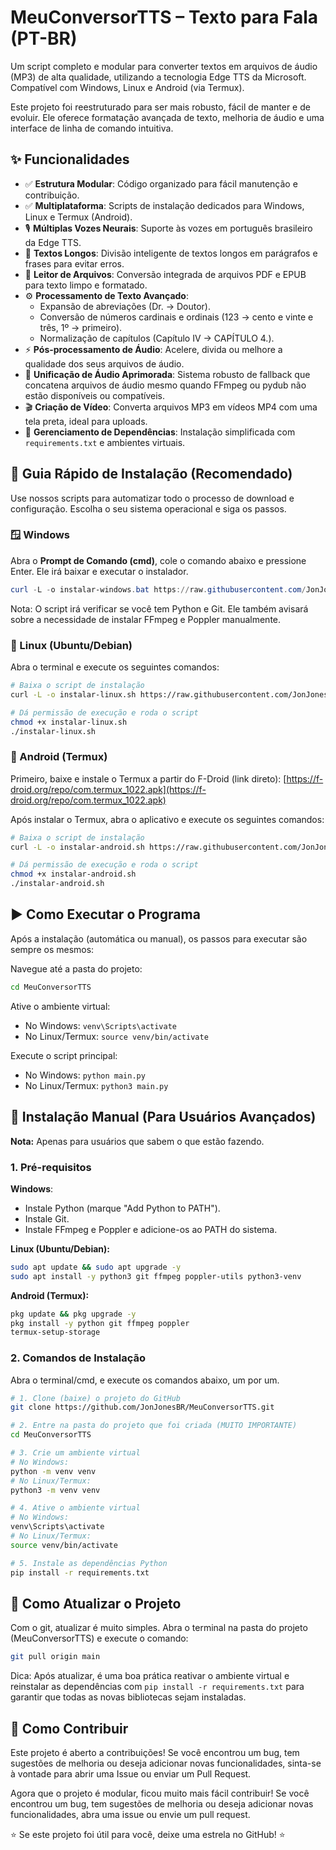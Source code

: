 # MeuConversorTTS – Texto para Fala (PT-BR)

Um script completo e modular para converter textos em arquivos de áudio (MP3) de alta qualidade, utilizando a tecnologia Edge TTS da Microsoft. Compatível com Windows, Linux e Android (via Termux).

Este projeto foi reestruturado para ser mais robusto, fácil de manter e de evoluir. Ele oferece formatação avançada de texto, melhoria de áudio e uma interface de linha de comando intuitiva.

## ✨ Funcionalidades

- ✅ **Estrutura Modular**: Código organizado para fácil manutenção e contribuição.
- ✅ **Multiplataforma**: Scripts de instalação dedicados para Windows, Linux e Termux (Android).
- 🎙️ **Múltiplas Vozes Neurais**: Suporte às vozes em português brasileiro da Edge TTS.
- 📜 **Textos Longos**: Divisão inteligente de textos longos em parágrafos e frases para evitar erros.
- 📄 **Leitor de Arquivos**: Conversão integrada de arquivos PDF e EPUB para texto limpo e formatado.
- ⚙️ **Processamento de Texto Avançado**:
  - Expansão de abreviações (Dr. → Doutor).
  - Conversão de números cardinais e ordinais (123 → cento e vinte e três, 1º → primeiro).
  - Normalização de capítulos (Capítulo IV → CAPÍTULO 4.).
- ⚡ **Pós-processamento de Áudio**: Acelere, divida ou melhore a qualidade dos seus arquivos de áudio.
- 🔄 **Unificação de Áudio Aprimorada**: Sistema robusto de fallback que concatena arquivos de áudio mesmo quando FFmpeg ou pydub não estão disponíveis ou compatíveis.
- 🎬 **Criação de Vídeo**: Converta arquivos MP3 em vídeos MP4 com uma tela preta, ideal para uploads.
- 🔧 **Gerenciamento de Dependências**: Instalação simplificada com `requirements.txt` e ambientes virtuais.

## 🚀 Guia Rápido de Instalação (Recomendado)

Use nossos scripts para automatizar todo o processo de download e configuração. Escolha o seu sistema operacional e siga os passos.

### 🪟 Windows

Abra o **Prompt de Comando (cmd)**, cole o comando abaixo e pressione Enter. Ele irá baixar e executar o instalador.

```powershell
curl -L -o instalar-windows.bat https://raw.githubusercontent.com/JonJonesBR/MeuConversorTTS/main/instalar-windows.bat && instalar-windows.bat
```

Nota: O script irá verificar se você tem Python e Git. Ele também avisará sobre a necessidade de instalar FFmpeg e Poppler manualmente.

### 🐧 Linux (Ubuntu/Debian)

Abra o terminal e execute os seguintes comandos:

```bash
# Baixa o script de instalação
curl -L -o instalar-linux.sh https://raw.githubusercontent.com/JonJonesBR/MeuConversorTTS/main/instalar-linux.sh

# Dá permissão de execução e roda o script
chmod +x instalar-linux.sh
./instalar-linux.sh
```

### 📱 Android (Termux)

Primeiro, baixe e instale o Termux a partir do F-Droid (link direto): [https://f-droid.org/repo/com.termux_1022.apk](https://f-droid.org/repo/com.termux_1022.apk)

Após instalar o Termux, abra o aplicativo e execute os seguintes comandos:

```bash
# Baixa o script de instalação
curl -L -o instalar-android.sh https://raw.githubusercontent.com/JonJonesBR/MeuConversorTTS/main/instalar-android.sh

# Dá permissão de execução e roda o script
chmod +x instalar-android.sh
./instalar-android.sh
```

## ▶️ Como Executar o Programa

Após a instalação (automática ou manual), os passos para executar são sempre os mesmos:

Navegue até a pasta do projeto:

```bash
cd MeuConversorTTS
```

Ative o ambiente virtual:

- No Windows: `venv\Scripts\activate`
- No Linux/Termux: `source venv/bin/activate`

Execute o script principal:

- No Windows: `python main.py`
- No Linux/Termux: `python3 main.py`

## 🔧 Instalação Manual (Para Usuários Avançados)

**Nota:** Apenas para usuários que sabem o que estão fazendo.

### 1. Pré-requisitos

**Windows**:

- Instale Python (marque "Add Python to PATH").
- Instale Git.
- Instale FFmpeg e Poppler e adicione-os ao PATH do sistema.

**Linux (Ubuntu/Debian):**

```bash
sudo apt update && sudo apt upgrade -y
sudo apt install -y python3 git ffmpeg poppler-utils python3-venv
```

**Android (Termux):**

```bash
pkg update && pkg upgrade -y
pkg install -y python git ffmpeg poppler
termux-setup-storage
```

### 2. Comandos de Instalação

Abra o terminal/cmd, e execute os comandos abaixo, um por um.

```bash
# 1. Clone (baixe) o projeto do GitHub
git clone https://github.com/JonJonesBR/MeuConversorTTS.git

# 2. Entre na pasta do projeto que foi criada (MUITO IMPORTANTE)
cd MeuConversorTTS

# 3. Crie um ambiente virtual
# No Windows:
python -m venv venv
# No Linux/Termux:
python3 -m venv venv

# 4. Ative o ambiente virtual
# No Windows:
venv\Scripts\activate
# No Linux/Termux:
source venv/bin/activate

# 5. Instale as dependências Python
pip install -r requirements.txt
```

## 🔄 Como Atualizar o Projeto

Com o git, atualizar é muito simples. Abra o terminal na pasta do projeto (MeuConversorTTS) e execute o comando:

```bash
git pull origin main
```

Dica: Após atualizar, é uma boa prática reativar o ambiente virtual e reinstalar as dependências com `pip install -r requirements.txt` para garantir que todas as novas bibliotecas sejam instaladas.

## 🤝 Como Contribuir

Este projeto é aberto a contribuições! Se você encontrou um bug, tem sugestões de melhoria ou deseja adicionar novas funcionalidades, sinta-se à vontade para abrir uma Issue ou enviar um Pull Request.

Agora que o projeto é modular, ficou muito mais fácil contribuir! Se você encontrou um bug, tem sugestões de melhoria ou deseja adicionar novas funcionalidades, abra uma issue ou envie um pull request.

⭐ Se este projeto foi útil para você, deixe uma estrela no GitHub! ⭐
